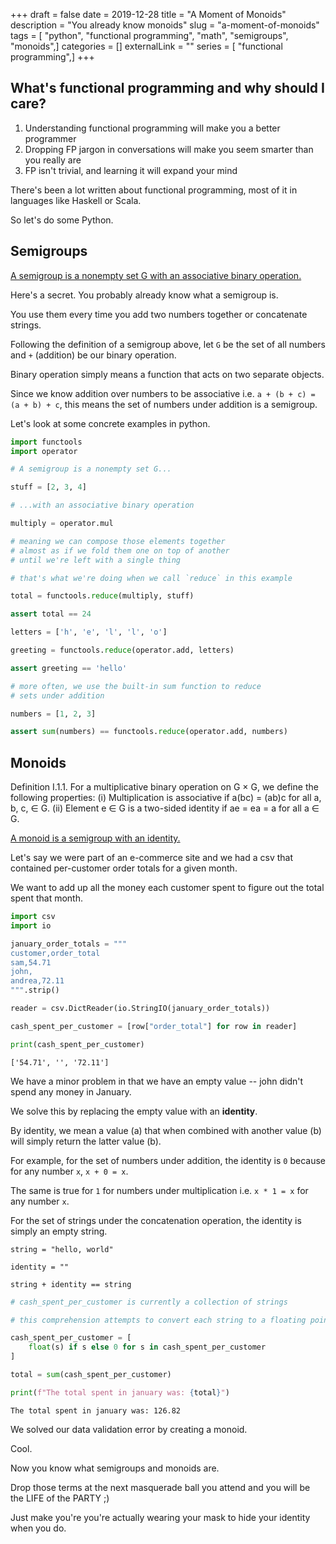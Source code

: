 +++
draft = false
date = 2019-12-28
title = "A Moment of Monoids"
description = "You already know monoids"
slug = "a-moment-of-monoids"
tags = [ "python", "functional programming", "math", "semigroups", "monoids",]
categories = []
externalLink = ""
series = [ "functional programming",]
+++
<!--more-->
## What's functional programming and why should I care?

1. Understanding functional programming will make you a better programmer
2. Dropping FP  jargon in conversations will make you seem smarter than you really are
3. FP isn't trivial, and learning it will expand your mind

There's been a lot written about functional programming, most of it in languages like Haskell or Scala.

So let's do some Python.


## Semigroups

[A semigroup is a nonempty set G with an associative binary operation.][1]

Here's a secret. You probably already know what a semigroup is.

You use them every time you add two numbers together or concatenate strings.

Following the definition of a semigroup above, let `G` be the set of all numbers and `+` (addition) be our binary operation.

Binary operation simply means a function that acts on two separate objects.

Since we know addition over numbers to be associative i.e. `a + (b + c) = (a + b) + c`, this means the set of numbers under addition is a semigroup.

Let's look at some concrete examples in python.

[1]: https://faculty.etsu.edu/gardnerr/5410/notes/I-1.pdf


```python
import functools
import operator

# A semigroup is a nonempty set G...

stuff = [2, 3, 4]

# ...with an associative binary operation

multiply = operator.mul

# meaning we can compose those elements together
# almost as if we fold them one on top of another
# until we're left with a single thing

# that's what we're doing when we call `reduce` in this example

total = functools.reduce(multiply, stuff)

assert total == 24

letters = ['h', 'e', 'l', 'l', 'o']

greeting = functools.reduce(operator.add, letters)

assert greeting == 'hello'

# more often, we use the built-in sum function to reduce
# sets under addition

numbers = [1, 2, 3]

assert sum(numbers) == functools.reduce(operator.add, numbers)
```

## Monoids

Definition I.1.1. For a multiplicative binary operation on G × G, we define the
following properties:
(i) Multiplication is associative if a(bc) = (ab)c for all a, b, c, ∈ G.
(ii) Element e ∈ G is a two-sided identity if ae = ea = a for all a ∈ G.

[A monoid is a semigroup with an identity.][1]

[1]: https://faculty.etsu.edu/gardnerr/5410/notes/I-1.pdf

Let's say we were part of an e-commerce site and we had a csv
that contained per-customer order totals for a given month.

We want to add up all the money each customer spent
to figure out the total spent that month.


```python
import csv
import io

january_order_totals = """
customer,order_total
sam,54.71
john,
andrea,72.11
""".strip()

reader = csv.DictReader(io.StringIO(january_order_totals))

cash_spent_per_customer = [row["order_total"] for row in reader]

print(cash_spent_per_customer)
```

    ['54.71', '', '72.11']


We have a minor problem in that we have an empty value -- john didn't spend
any money in January.

We solve this by replacing the empty value with an **identity**.

By identity, we mean a value (a) that when combined with another value (b) will simply return the latter value (b).

For example, for the set of numbers under addition, the identity is `0` because for any number `x`, `x + 0 = x`.

The same is true for `1` for numbers under multiplication i.e. `x * 1 = x` for any number `x`.

For the set of strings under the concatenation operation, the identity is simply an empty string.

```python3
string = "hello, world"

identity = ""

string + identity == string
```

```python
# cash_spent_per_customer is currently a collection of strings

# this comprehension attempts to convert each string to a floating point number UNLESS it is an empty string, in which case it evaluates to 0, the identity for numbers under addition

cash_spent_per_customer = [
    float(s) if s else 0 for s in cash_spent_per_customer
]

total = sum(cash_spent_per_customer)

print(f"The total spent in january was: {total}")
```

    The total spent in january was: 126.82


We solved our data validation error by creating a monoid.

Cool.

Now you know what semigroups and monoids are. 

Drop those terms at the next masquerade ball you attend and you will be the LIFE of the PARTY ;)

Just make you're you're actually wearing your mask to hide your identity when you do.
